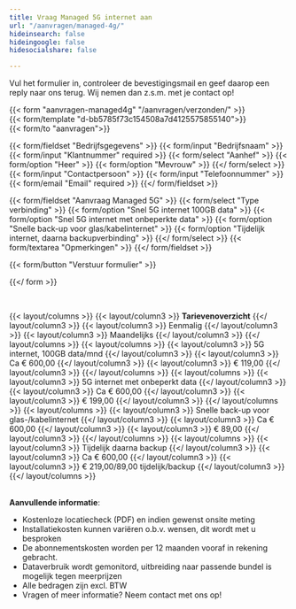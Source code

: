 ```yaml
---
title: Vraag Managed 5G internet aan
url: "/aanvragen/managed-4g/"
hideinsearch: false
hideingoogle: false
hidesocialshare: false

---
```

Vul het formulier in, controleer de bevestigingsmail en geef daarop een reply naar ons terug. Wij nemen dan z.s.m. met je contact op!

{{< form "aanvragen-managed4g" "/aanvragen/verzonden/" >}}  
{{< form/template "d-bb5785f73c154508a7d4125575855140">}}  
{{< form/to "aanvragen">}}

{{< form/fieldset "Bedrijfsgegevens" >}}
{{< form/input "Bedrijfsnaam" >}}
{{< form/input "Klantnummer" required >}}
{{< form/select "Aanhef" >}}
{{< form/option "Heer" >}}
{{< form/option "Mevrouw" >}}
{{</ form/select >}}
{{< form/input "Contactpersoon" >}}
{{< form/input "Telefoonnummer" >}}
{{< form/email "Email" required >}}
{{</ form/fieldset >}}

{{< form/fieldset "Aanvraag Managed 5G" >}}
{{< form/select "Type verbinding" >}}
{{< form/option "Snel 5G internet 100GB data" >}}
{{< form/option "Snel 5G internet met onbeperkte data" >}}
{{< form/option "Snelle back-up voor glas/kabelinternet" >}}
{{< form/option "Tijdelijk internet, daarna backupverbinding" >}}
{{</ form/select >}}
{{< form/textarea "Opmerkingen" >}}
{{</ form/fieldset >}}

{{< form/button "Verstuur formulier" >}}

{{</ form >}}

<br>

{{< layout/columns >}}
{{< layout/column3 >}}
**Tarievenoverzicht**
{{</ layout/column3 >}}
{{< layout/column3 >}}
Eenmalig
{{</ layout/column3 >}}
{{< layout/column3 >}}
Maandelijks
{{</ layout/column3 >}}
{{</ layout/columns >}}
{{< layout/columns >}}
{{< layout/column3 >}}
5G internet, 100GB data/mnd
{{</ layout/column3 >}}
{{< layout/column3 >}}
Ca € 600,00
{{</ layout/column3 >}}
{{< layout/column3 >}}
€ 119,00
{{</ layout/column3 >}}
{{</ layout/columns >}}
{{< layout/columns >}}
{{< layout/column3 >}}
5G internet met onbeperkt data
{{</ layout/column3 >}}
{{< layout/column3 >}}
Ca € 600,00
{{</ layout/column3 >}}
{{< layout/column3 >}}
€ 199,00
{{</ layout/column3 >}}
{{</ layout/columns >}}
{{< layout/columns >}}
{{< layout/column3 >}}
Snelle back-up voor glas-/kabelinternet
{{</ layout/column3 >}}
{{< layout/column3 >}}
Ca € 600,00
{{</ layout/column3 >}}
{{< layout/column3 >}}
€ 89,00
{{</ layout/column3 >}}
{{</ layout/columns >}}
{{< layout/columns >}}
{{< layout/column3 >}}
Tijdelijk daarna backup
{{</ layout/column3 >}}
{{< layout/column3 >}}
Ca € 600,00
{{</ layout/column3 >}}
{{< layout/column3 >}}
€ 219,00/89,00 tijdelijk/backup
{{</ layout/column3 >}}
{{</ layout/columns >}}
<br><br>
  
**Aanvullende informatie**:<br>

* Kostenloze locatiecheck (PDF) en indien gewenst onsite meting <br>
* Installatiekosten kunnen variëren o.b.v. wensen, dit wordt met u besproken<br>
* De abonnementskosten worden per 12 maanden vooraf in rekening gebracht.<br>
* Dataverbruik wordt gemonitord, uitbreiding naar passende bundel is mogelijk tegen meerprijzen<br>
* Alle bedragen zijn excl. BTW<br>
* Vragen of meer informatie? Neem contact met ons op!<br>
